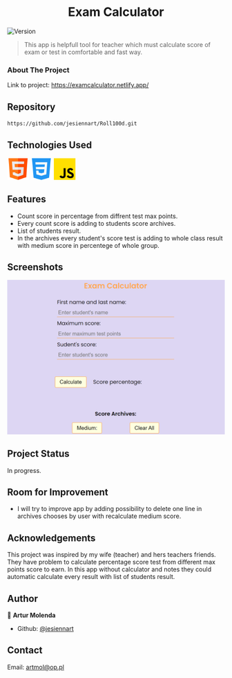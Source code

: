 <h1 align="center">Exam Calculator</h1>
<p>
  <img alt="Version" src="https://img.shields.io/badge/version-1.0-blue.svg?cacheSeconds=2592000" />
</p>

> This app is helpfull tool for teacher which must calculate score of exam or test in comfortable and fast way.

### About The Project



Link to project: https://examcalculator.netlify.app/

## Repository

```sh
https://github.com/jesiennart/Roll100d.git
```
## Technologies Used

<img src="./Img/image.png" width="50" height="50">
<img src="./Img/css-3.png" width="50" height="50">
<img src="./Img/js.png" width="50" height="50">

## Features

<ul>
<li>Count score in percentage from diffrent test max points.</Li>
<li>Every count score is adding to students score archives.</Li>
<li>List of students result.</Li>
<li>In the archives every student's score test is adding to whole class result with medium score in percentege of whole group.</Li>
</ul>

## Screenshots

<img src="./Img/examcalc.png">

## Project Status

In progress.

## Room for Improvement

<ul>
<li>I will try to improve app by adding possibility to delete one line in archives chooses by user with recalculate medium score.</Li>
</ul>

## Acknowledgements

This project was inspired by my wife (teacher) and hers teachers friends. They have problem to calculate percentage score test from different max points score to earn. In this app without calculator and notes they could automatic calculate every result with list of students result.

## Author

👤 **Artur Molenda**

* Github: [@jesiennart](https://github.com/jesiennart)

## Contact

Email: artmol@op.pl